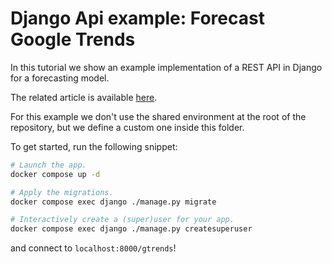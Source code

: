 # Django Api example: Forecast Google Trends

In this tutorial we show an example implementation of a REST API in Django for a forecasting model.

The related article is available [here](https://medium.com/towards-data-science/forecasting-api-an-example-with-django-and-google-trends-9b55046bd578).

For this example we don't use the shared environment at the root of the repository, but we define a custom one inside this folder.

To get started, run the following snippet:
```bash
# Launch the app.
docker compose up -d

# Apply the migrations.
docker compose exec django ./manage.py migrate

# Interactively create a (super)user for your app.
docker compose exec django ./manage.py createsuperuser 
```
and connect to `localhost:8000/gtrends`!

